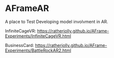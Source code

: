 # AFrameAR
A place to Test Developing model involvment in AR.

InfiniteCageVR:
https://ratherjolly.github.io/AFrame-Experiments/InfiniteCageVR.html

BusinessCard:
https://ratherjolly.github.io/AFrame-Experiments/BattleRockAR2.html

